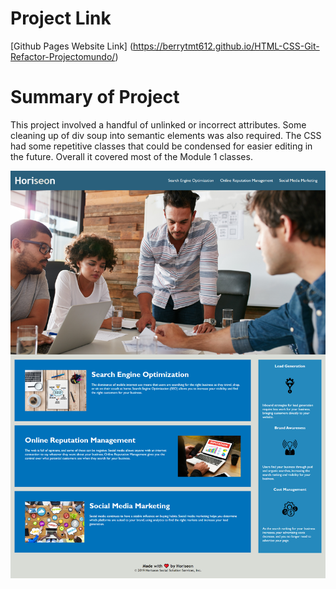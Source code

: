 # Project Link

[Github Pages Website Link] (https://berrytmt612.github.io/HTML-CSS-Git-Refactor-Projectomundo/)

# Summary of Project

This project involved a handful of unlinked or incorrect attributes. Some cleaning up of div soup into semantic elements was also required.
The CSS had some repetitive classes that could be condensed for easier editing in the future. Overall it covered most of the Module 1 classes.

![Image](./assets/images/screencap.png?raw=true "Screenshot")

